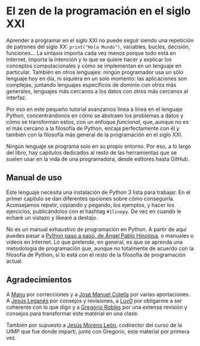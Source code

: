 # El zen de la programación en el siglo XXI

Aprender a programar en el siglo XXI no puede seguir siendo una
repetición de patrones del siglo XX: `print("Hola Mundo")`, variables,
bucles, decisión, funciones... La sintaxis importa cada vez menos
porque todo está en Internet, importa la intención y lo que se quiere
hacer y explicar los conceptos computacionales y cómo se implementan
en un lenguaje en particular. También en otros lenguajes: ningún
programador usa un sólo lenguaje hoy en día, ni siquiera en un solo
momento: las aplicaciones son complejas, juntando lenguajes
específicos de dominio con otros más generales, lenguajes más cercanos
a los datos con otros más cercanos al interfaz.

Por eso en este pequeño tutorial avanzamos línea a línea en el
lenguaje Python, concentrándonos en cómo se abstraen los problemas a
datos y cómo se transforman estos, con un enfoque *funcional*, que,
aunque no es el más cercano a la filosofía de Python, encaja
perfectamente con él y también con la filosofía más general de la
programación en el siglo XXI. 

Ningún lenguaje se programa solo en su propio entorno. Por eso, a lo
largo del libro, hay capítulos dedicados al resto de las herramientas
que se suelen usar en la vida de una programadora, desde editores
hasta GitHub. 

## Manual de uso

Este lenguaje necesita una instalación de Python 3 lista para
trabajar. En el primer capítulo se dan diferentes opciones sobre cómo
conseguirla. Aconsejamos repetir, copiando y pegando, los ejemplos, y
hacer los ejercicios, publicándolos con el hashtag `#1linepy`. De vez
en cuando le echaré un vistazo y likearé a destajo. 

No es un manual exhaustivo de programación en Python. A partir de aquí
puedes pasar
a
[Python paso a paso, de Ángel Pablo Hinojosa](http://amzn.to/2tt6xZT),
o manuales o vídeos en Internet. Lo que pretende, en general, es que
se aprenda una metodología de programación que, aunque no totalmente
de acuerdo con la filosofía de Python, sí lo está con el resto de la
filosofía de programación actual. 

## Agradecimientos

A [Manu](https://github.com/Makova) por
correcciones y a [José Manuel Colella](https://github.com/josecolella)
por varias aportaciones.
A [Jesús Leganés](https://github.com/piranna) por
consejos y revisiones, a [Luv0](https://github.com/lulivi) por
obligarme a ser coherente con lo que digo y 
a [Gregorio Robles](https://github.com/gregoriorobles) por una extensa
revisión y consejos para transformar este material en una clase. 

También por supuesto a [Jesús Moreno León](https://programamos.es/author/j-morenol/), codirector del curso de la
UIMP que fue donde impartí, junto con Gregorio, este material por
primera vez. 
